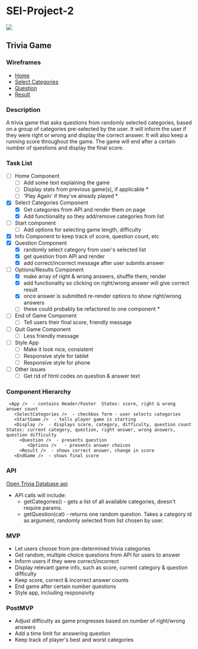 # SEI-Project-2

![](https://media.giphy.com/media/qBs04S9G7xRMA/giphy.gif)

## Trivia Game

### Wireframes
- [Home](/images/home.png)
- [Select Categories](/images/categories.png)
- [Question](/images/question.png)
- [Result](/images/result.png)

### Description
A trivia game that asks questions from randomly selected categories, based on a group of categories pre-selected by the user. It will inform the user if they were right or wrong and display the correct answer. It will also keep a running score throughout the game. The game will end after a certain number of questions and display the final score.

### Task List
- [ ] Home Component
  - [ ] Add some text explaining the game
  - [ ] Display stats from previous game(s), if applicable *
  - [ ] 'Play Again' if they've already played *
- [x] Select Categories Component
  - [x] Get categories from API and render them on page
  - [x] Add functionality so they add/remove categories from list
- [ ] Start component
  - [ ] Add options for selecting game length, difficulty
- [x] Info Component to keep track of score, question count, etc
- [x] Question Component
  - [x] randomly select category from user's selected list
  - [x] get question from API and render
  - [x] add correct/incorrect message after user submits answer
- [ ] Options/Results Component
  - [x] make array of right & wrong answers, shuffle them, render
  - [x] add functionality so clicking on right/wrong answer will give correct result
  - [x] once answer is submitted re-render options to show right/wrong answers
  - [ ] these could probably be refactored to one component *
- [ ] End of Game Component
  - [ ] Tell users their final score, friendly message
- [ ] Quit Game Component
  - [ ] Less friendly message
- [ ] Style App
  - [ ] Make it look nice, consistent
  - [ ] Responsive style for tablet
  - [ ] Responsive style for phone
- [ ] Other issues
  - [ ] Get rid of html codes on question & answer text

### Component Hierarchy
```
 <App />  - contains Header/Footer  States: score, right & wrong answer count
   <SelectCategories />  - checkbox form - user selects categories
   <StartGame />  - tells player game is starting
   <Display />  - displays score, category, difficulty, question count  States: current category, question, right answer, wrong answers, question difficulty
     <Question />  - presents question
        <Options />   - presents answer choices
     <Result />  - shows correct answer, change in score
   <EndGame />  - shows final score
   ```

### API
[Open Trivia Database api](https://opentdb.com/api_config.php)
- API calls will include:
  - getCategories() - gets a list of all available categories, doesn't require params.
  - getQuestion(cat) - returns one random question. Takes a category id as argument,     randomly selected from list chosen by user.

### MVP
- Let users choose from pre-determined trivia categories
- Get random, multiple choice questions from API for users to answer
- Inform users if they were correct/incorrect
- Display relevant game info, such as score, current category & question difficulty
- Keep score, correct & incorrect answer counts
- End game after certain number questions
- Style app, including responsivity
### PostMVP
- Adjust difficulty as game progresses based on number of right/wrong answers
- Add a time limit for answering question
- Keep track of player's best and worst categories

